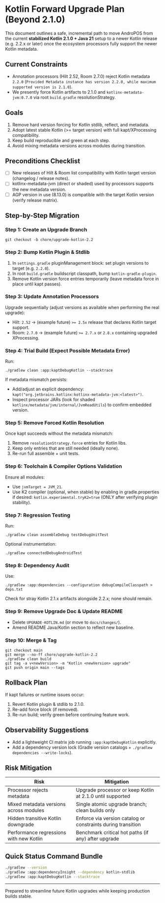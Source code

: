 # Kotlin Forward Upgrade Plan (Beyond 2.1.0)

This document outlines a safe, incremental path to move AndroPOS from the current **stabilized Kotlin 2.1.0 + Java 21** setup to a newer Kotlin release (e.g. 2.2.x or later) once the ecosystem processors fully support the newer Kotlin metadata.

## Current Constraints
- Annotation processors (Hilt 2.52, Room 2.7.0) reject Kotlin metadata `2.2.0` (`Provided Metadata instance has version 2.2.0, while maximum supported version is 2.1.0`).
- We presently force Kotlin artifacts to 2.1.0 and `kotlinx-metadata-jvm:0.7.0` via root `build.gradle` resolutionStrategy.

## Goals
1. Remove hard version forcing for Kotlin stdlib, reflect, and metadata.
2. Adopt latest stable Kotlin (>= target version) with full kapt/XProcessing compatibility.
3. Keep build reproducible and green at each step.
4. Avoid mixing metadata versions across modules during transition.

## Preconditions Checklist
- [ ] New releases of Hilt & Room list compatibility with Kotlin target version (changelog / release notes).
- [ ] kotlinx-metadata-jvm (direct or shaded) used by processors supports the new metadata version.
- [ ] AGP version in use (8.13.0) is compatible with the target Kotlin version (verify release matrix).

## Step-by-Step Migration
### Step 1: Create an Upgrade Branch
```
git checkout -b chore/upgrade-kotlin-2.2
```

### Step 2: Bump Kotlin Plugin & Stdlib
1. In `settings.gradle` pluginManagement block: set plugin versions to target (e.g. `2.2.0`).
2. In root `build.gradle` buildscript classpath, bump `kotlin-gradle-plugin`.
3. Remove Kotlin version force entries temporarily (leave metadata force in place until kapt passes).

### Step 3: Update Annotation Processors
Upgrade sequentially (adjust versions as available when performing the real upgrade):
- Hilt: `2.52` -> (example future) `>= 2.5x` release that declares Kotlin target support.
- Room: `2.7.0` -> (example future) `>= 2.7.x` or `2.8.x` containing upgraded XProcessing.

### Step 4: Trial Build (Expect Possible Metadata Error)
Run:
```
./gradlew clean :app:kaptDebugKotlin --stacktrace
```
If metadata mismatch persists:
- Add/adjust an explicit dependency: `kapt("org.jetbrains.kotlinx:kotlinx-metadata-jvm:<latest>")`.
- Inspect processor JARs (look for shaded `kotlinx/metadata/jvm/internal/JvmReadUtils`) to confirm embedded version.

### Step 5: Remove Forced Kotlin Resolution
Once kapt succeeds without the metadata mismatch:
1. Remove `resolutionStrategy.force` entries for Kotlin libs.
2. Keep only entries that are still needed (ideally none).
3. Re-run full assemble + unit tests.

### Step 6: Toolchain & Compiler Options Validation
Ensure all modules:
- Use `jvmTarget = JVM_21`.
- Use K2 compiler (optional, when stable) by enabling in gradle.properties if desired: `kotlin.experimental.tryK2=true` (ONLY after verifying plugin stability).

### Step 7: Regression Testing
Run:
```
./gradlew clean assembleDebug testDebugUnitTest
```
Optional instrumentation:
```
./gradlew connectedDebugAndroidTest
```

### Step 8: Dependency Audit
Use:
```
./gradlew :app:dependencies --configuration debugCompileClasspath > deps.txt
```
Check for stray Kotlin 2.1.x artifacts alongside 2.2.x; none should remain.

### Step 9: Remove Upgrade Doc & Update README
- Delete `UPGRADE-KOTLIN.md` (or move to `docs/changes/`).
- Amend README Java/Kotlin section to reflect new baseline.

### Step 10: Merge & Tag
```
git checkout main
git merge --no-ff chore/upgrade-kotlin-2.2
./gradlew clean build
git tag -a v<newVersion> -m "Kotlin <newVersion> upgrade"
git push origin main --tags
```

## Rollback Plan
If kapt failures or runtime issues occur:
1. Revert Kotlin plugin & stdlib to 2.1.0.
2. Re-add force block (if removed).
3. Re-run build; verify green before continuing feature work.

## Observability Suggestions
- Add a lightweight CI matrix job running `:app:kaptDebugKotlin` explicitly.
- Add a dependency version lock (Gradle version catalogs + `./gradlew dependencies --write-locks`).

## Risk Mitigation
| Risk | Mitigation |
|------|------------|
| Processor rejects metadata | Upgrade processor or keep Kotlin at 2.1.0 until supported |
| Mixed metadata versions across modules | Single atomic upgrade branch; clean builds only |
| Hidden transitive Kotlin downgrade | Enforce via version catalog or constraints during transition |
| Performance regressions with new Kotlin | Benchmark critical hot paths (if any) after upgrade |

## Quick Status Command Bundle
```bash
./gradlew --version
./gradlew :app:dependencyInsight --dependency kotlin-stdlib
./gradlew :app:kaptDebugKotlin --stacktrace
```

---
Prepared to streamline future Kotlin upgrades while keeping production builds stable.
